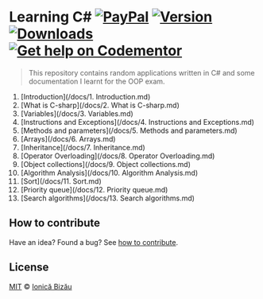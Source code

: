 # Learning C#  [![PayPal](https://img.shields.io/badge/%24-paypal-f39c12.svg)][paypal-donations] [![Version](https://img.shields.io/npm/v/learning-c-sharp.svg)](https://www.npmjs.com/package/learning-c-sharp) [![Downloads](https://img.shields.io/npm/dt/learning-c-sharp.svg)](https://www.npmjs.com/package/learning-c-sharp) [![Get help on Codementor](https://cdn.codementor.io/badges/get_help_github.svg)](https://www.codementor.io/johnnyb?utm_source=github&utm_medium=button&utm_term=johnnyb&utm_campaign=github)

> This repository contains random applications written in C# and some documentation I learnt for the OOP exam.

 1. [Introduction](/docs/1. Introduction.md)
 2. [What is C-sharp](/docs/2. What is C-sharp.md)
 3. [Variables](/docs/3. Variables.md)
 4. [Instructions and Exceptions](/docs/4. Instructions and Exceptions.md)
 5. [Methods and parameters](/docs/5. Methods and parameters.md)
 6. [Arrays](/docs/6. Arrays.md)
 7. [Inheritance](/docs/7. Inheritance.md)
 8. [Operator Overloading](/docs/8. Operator Overloading.md)
 9. [Object collections](/docs/9. Object collections.md)
 10. [Algorithm Analysis](/docs/10. Algorithm Analysis.md)
 11. [Sort](/docs/11. Sort.md)
 12. [Priority queue](/docs/12. Priority queue.md)
 13. [Search algorithms](/docs/13. Search algorithms.md)

## How to contribute
Have an idea? Found a bug? See [how to contribute][contributing].

## License

[MIT][license] © [Ionică Bizău][website]

[paypal-donations]: https://www.paypal.com/cgi-bin/webscr?cmd=_s-xclick&hosted_button_id=RVXDDLKKLQRJW
[donate-now]: http://i.imgur.com/6cMbHOC.png

[license]: http://showalicense.com/?fullname=Ionic%C4%83%20Biz%C4%83u%20%3Cbizauionica%40gmail.com%3E%20(http%3A%2F%2Fionicabizau.net)&year=2014#license-mit
[website]: http://ionicabizau.net
[contributing]: /CONTRIBUTING.md
[docs]: /DOCUMENTATION.md